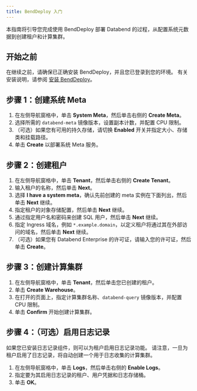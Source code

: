 ```yaml
---
title: BendDeploy 入门
---
```


本指南将引导您完成使用 BendDeploy 部署 Databend 的过程，从配置系统元数据到创建租户和计算集群。

## 开始之前

在继续之前，请确保已正确安装 BendDeploy，并且您已登录到您的环境。 有关安装说明，请参阅 [安装 BendDeploy](01-installing-benddeploy.md)。

## 步骤 1：创建系统 Meta

1. 在左侧导航窗格中，单击 **System Meta**，然后单击右侧的 **Create Meta**。
2. 选择所需的 `databend-meta` 镜像版本，设置副本计数，并配置 CPU 限制。
3. （可选）如果您有可用的持久存储，请切换 **Enabled** 开关并指定大小、存储类和挂载路径。
4. 单击 **Create** 以部署系统 Meta 服务。

## 步骤 2：创建租户

1. 在左侧导航窗格中，单击 **Tenant**，然后单击右侧的 **Create Tenant**。
2. 输入租户的名称，然后单击 **Next**。
3. 选择 **I have a system meta**，确认先前创建的 meta 实例在下面列出，然后单击 **Next** 继续。
4. 指定租户的对象存储配置，然后单击 **Next** 继续。
5. 通过指定用户名和密码来创建 SQL 用户，然后单击 **Next** 继续。
6. 指定 Ingress 域名，例如 `*.example.domain`，以定义租户将通过其在外部访问的域名，然后单击 **Next** 继续。
7. （可选）如果您有 Databend Enterprise 的许可证，请输入您的许可证，然后单击 **Create**。

## 步骤 3：创建计算集群

1. 在左侧导航窗格中，单击 **Tenant**，然后单击您已创建的租户。
2. 单击 **Create Warehouse**。
3. 在打开的页面上，指定计算集群名称、`databend-query` 镜像版本，并配置 CPU 限制。
4. 单击 **Confirm** 开始创建计算集群。

## 步骤 4：（可选）启用日志记录

如果您已安装日志记录组件，则可以为租户启用日志记录功能。 请注意，一旦为租户启用了日志记录，将自动创建一个用于日志收集的计算集群。

1. 在左侧导航窗格中，单击 **Logs**，然后单击右侧的 **Enable Logs**。
2. 指定要为其启用日志记录的租户、用户凭据和日志存储桶。
3. 单击 **OK**。